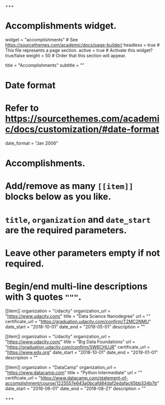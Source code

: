 +++
# Accomplishments widget.
widget = "accomplishments"  # See https://sourcethemes.com/academic/docs/page-builder/
headless = true  # This file represents a page section.
active = true  # Activate this widget? true/false
weight = 50  # Order that this section will appear.

title = "Accomplish&shy;ments"
subtitle = ""

# Date format
#   Refer to https://sourcethemes.com/academic/docs/customization/#date-format
date_format = "Jan 2006"

# Accomplishments.
#   Add/remove as many `[[item]]` blocks below as you like.
#   `title`, `organization` and `date_start` are the required parameters.
#   Leave other parameters empty if not required.
#   Begin/end multi-line descriptions with 3 quotes `"""`.

[[item]]
  organization = "Udacity"
  organization_url = "https://www.udacity.com/"
  title = "Data Science Nanodegree"
  url = ""
  certificate_url = "https://graduation.udacity.com/confirm/T2MC2NMU"
  date_start = "2018-10-01"
  date_end = "2019-05-01"
  description = ""

[[item]]
  organization = "Udacity"
  organization_url = "https://www.udacity.com/"
  title = "Big Data Foundations"
  url = "https://graduation.udacity.com/confirm/5W6CHUJR"
  certificate_url = "https://www.edx.org"
  date_start = "2018-10-01"
  date_end = "2019-01-01"
  description = ""
  
[[item]]
  organization = "DataCamp"
  organization_url = "https://www.datacamp.com"
  title = "Python Intermediate"
  url = ""
  certificate_url = "https://www.datacamp.com/statement-of-accomplishment/course/1225557e643a0bcafd84daf2edafac65bb334b7b"
  date_start = "2018-06-01"
  date_end = "2018-08-21"
  description = ""

+++
